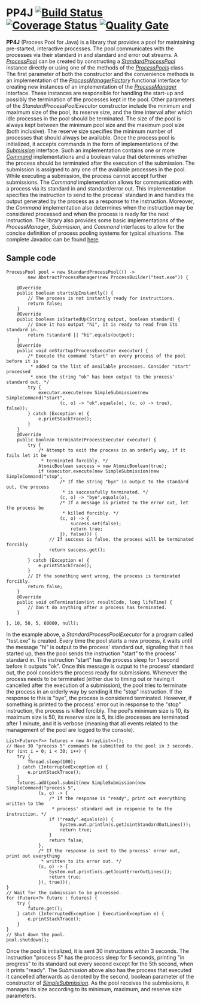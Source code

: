 # PP4J [![Build Status](https://travis-ci.org/ViktorC/PP4J.svg?branch=master)](https://travis-ci.org/ViktorC/PP4J) [![Coverage Status](https://coveralls.io/repos/github/ViktorC/PP4J/badge.svg?branch=master)](https://coveralls.io/github/ViktorC/PP4J?branch=master) [![Quality Gate](https://sonarqube.com/api/badges/measure?key=net.viktorc:pp4j&metric=lines)](https://sonarqube.com/dashboard/index/net.viktorc:pp4j)
__PP4J__ (Process Pool for Java) is a library that provides a pool for maintaining pre-started, interactive processes. The pool communicates with the processes via their standard in and standard and error out streams. A [*ProcessPool*](https://viktorc.github.io/PP4J/net/viktorc/pp4j/api/ProcessPool) can be created by constructing a [*StandardProcessPool*](https://viktorc.github.io/PP4J/net/viktorc/pp4j/impl/StandardProcessPool) instance directly or using one of the methods of the [*ProcessPools*](https://viktorc.github.io/PP4J/net/viktorc/pp4j/impl/ProcessPools) class. The first parameter of both the constructor and the convenience methods is an implementation of the [*ProcessManagerFactory*](https://viktorc.github.io/PP4J/net/viktorc/pp4j/api/ProcessManagerFactory) functional interface for creating new instances of an implementation of the [*ProcessManager*](https://viktorc.github.io/PP4J/net/viktorc/pp4j/api/ProcessManager) interface. These instances are responsible for handling the start-up and possibly the termination of the processes kept in the pool. Other parameters of the *StandardProcessPoolExecutor* constructor include the minimum and maximum size of the pool, its reserve size, and the time interval after which idle processes in the pool should be terminated. The size of the pool is always kept between the minimum pool size and the maximum pool size (both inclusive). The reserve size specifies the minimum number of processes that should always be available. Once the process pool is initialized, it accepts commands in the form of implementations of the [*Submission*](https://viktorc.github.io/PP4J/net/viktorc/pp4j/api/Submission) interface. Such an implementation contains one or more [*Command*](https://viktorc.github.io/PP4J/net/viktorc/pp4j/api/Command) implementations and a boolean value that determines whether the process should be terminated after the execution of the submission. The submission is assigned to any one of the available processes in the pool. While executing a submission, the process cannot accept further submissions. The *Command* implementation allows for communication with a process via its standard in and standard/error out. This implementation specifies the instruction to send to the process' standard in and handles the output generated by the process as a response to the instruction. Moreover, the *Command* implementation also determines when the instruction may be considered processed and when the process is ready for the next instruction. The library also provides some basic implementations of the *ProcessManager*, *Submission*, and *Command* interfaces to allow for the concise definition of process pooling systems for typical situations. The complete Javadoc can be found [here](http://viktorc.github.io/PP4J/).
## Sample code

	ProcessPool pool = new StandardProcessPool(() ->
			new AbstractProcessManager(new ProcessBuilder("test.exe")) {
		
		@Override
		public boolean startsUpInstantly() {
			// The process is not instantly ready for instructions.
			return false;
		}
		@Override
		public boolean isStartedUp(String output, boolean standard) {
			// Once it has output "hi", it is ready to read from its standard in.
			return !standard || "hi".equals(output);
		}
		@Override
		public void onStartup(ProcessExecutor executor) {
			/* Execute the command "start" on every process of the pool before it is 
			 * added to the list of available processes. Consider "start" processed 
			 * once the string "ok" has been output to the process' standard out. */
			try {
				executor.execute(new SimpleSubmission(new SimpleCommand("start",
						(c, o) -> "ok".equals(o), (c, o) -> true), false));
			} catch (Exception e) {
				e.printStackTrace();
			}
		}
		@Override
		public boolean terminate(ProcessExecutor executor) {
			try {
				/* Attempt to exit the process in an orderly way, if it fails let it be 
				 * terminated forcibly. */
				AtomicBoolean success = new AtomicBoolean(true);
				if (executor.execute(new SimpleSubmission(new SimpleCommand("stop",
						/* If the string "bye" is output to the standard out, the process
						 * is successfully terminated. */
						(c, o) -> "bye".equals(o),
						/* If a message is printed to the error out, let the process be 
						 * killed forcibly. */
						(c, o) -> {
							success.set(false);
							return true;
						}), false))) {
					// If success is false, the process will be terminated forcibly
					return success.get();
				}
			} catch (Exception e) {
				e.printStackTrace();
			}
			// If the something went wrong, the process is terminated forcibly.
			return false;
		}
		@Override
		public void onTermination(int resultCode, long lifeTime) {
			// Don't do anything after a process has terminated.
		}
		
	}, 10, 50, 5, 60000, null);

In the example above, a *StandardProcessPoolExecutor* for a program called "test.exe" is created. Every time the pool starts a new process, it waits until the message "hi" is output to the process' standard out, signaling that it has started up, then the pool sends the instruction "start" to the process' standard in. The instruction "start" has the process sleep for 1 second before it outputs "ok". Once this message is output to the process' standard out, the pool considers the process ready for submissions. Whenever the process needs to be terminated (either due to timing out or having it cancelled after the execution of a submission), the pool tries to terminate the process in an orderly way by sending it the "stop" instruction. If the response to this is "bye", the process is considered terminated. However, if something is printed to the process' error out in response to the "stop" instruction, the process is killed forcibly. The pool's minimum size is 10, its maximum size is 50, its reserve size is 5, its idle processes are terminated after 1 minute, and it is verbose (meaning that all events related to the management of the pool are logged to the console).

	List<Future<?>> futures = new ArrayList<>();
	// Have 30 "process 5" commands be submitted to the pool in 3 seconds.
	for (int i = 0; i < 30; i++) {
		try {
			Thread.sleep(100);
		} catch (InterruptedException e) {
			e.printStackTrace();
		}
		futures.add(pool.submit(new SimpleSubmission(new SimpleCommand("process 5",
				(s, o) -> {
					/* If the response is "ready", print out everything written to the 
					 * process' standard out in response to to the instruction. */
					if ("ready".equals(o)) {
						System.out.println(s.getJointStandardOutLines());
						return true;
					}
					return false;
				},
				/* If the response is sent to the process' error out, print out everything 
				 * written to its error out. */
				(s, o) -> {
					System.out.println(s.getJointErrorOutLines());
					return true;
				}), true)));
	}
	// Wait for the submission to be processed.
	for (Future<?> future : futures) {
		try {
			future.get();
		} catch (InterruptedException | ExecutionException e) {
			e.printStackTrace();
		}
	}
	// Shut down the pool.
	pool.shutdown();

Once the pool is initialized, it is sent 30 instructions within 3 seconds. The instruction "process 5" has the process sleep for 5 seconds, printing "in progress" to its standard out every second except for the 5th second, when it prints "ready". The *Submission* above also has the process that executed it cancelled afterwards as denoted by the second, boolean parameter of the constructor of [*SimpleSubmission*](https://viktorc.github.io/PP4J/net/viktorc/pp4j/impl/SimpleSubmission). As the pool receives the submissions, it manages its size according to its minimum, maximum, and reserve size parameters.
